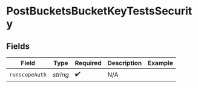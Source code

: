 # PostBucketsBucketKeyTestsSecurity


## Fields

| Field              | Type               | Required           | Description        | Example            |
| ------------------ | ------------------ | ------------------ | ------------------ | ------------------ |
| `runscopeAuth`     | *string*           | :heavy_check_mark: | N/A                |                    |